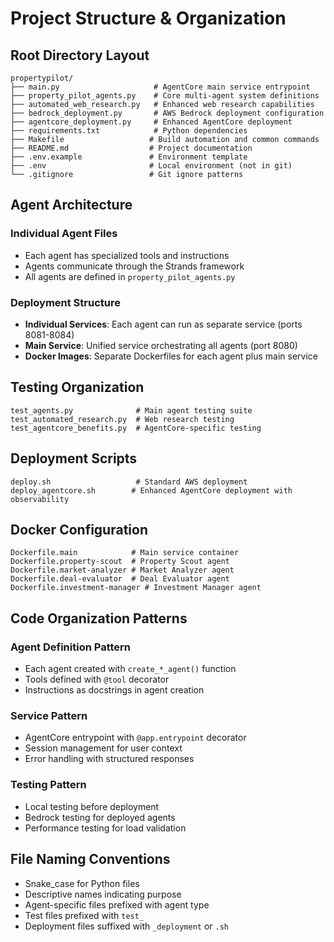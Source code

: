 # Project Structure & Organization

## Root Directory Layout

```
propertypilot/
├── main.py                     # AgentCore main service entrypoint
├── property_pilot_agents.py    # Core multi-agent system definitions
├── automated_web_research.py   # Enhanced web research capabilities
├── bedrock_deployment.py       # AWS Bedrock deployment configuration
├── agentcore_deployment.py     # Enhanced AgentCore deployment
├── requirements.txt            # Python dependencies
├── Makefile                   # Build automation and common commands
├── README.md                  # Project documentation
├── .env.example               # Environment template
├── .env                       # Local environment (not in git)
└── .gitignore                 # Git ignore patterns
```

## Agent Architecture

### Individual Agent Files
- Each agent has specialized tools and instructions
- Agents communicate through the Strands framework
- All agents are defined in `property_pilot_agents.py`

### Deployment Structure
- **Individual Services**: Each agent can run as separate service (ports 8081-8084)
- **Main Service**: Unified service orchestrating all agents (port 8080)
- **Docker Images**: Separate Dockerfiles for each agent plus main service

## Testing Organization

```
test_agents.py              # Main agent testing suite
test_automated_research.py  # Web research testing
test_agentcore_benefits.py  # AgentCore-specific testing
```

## Deployment Scripts

```
deploy.sh                   # Standard AWS deployment
deploy_agentcore.sh        # Enhanced AgentCore deployment with observability
```

## Docker Configuration

```
Dockerfile.main            # Main service container
Dockerfile.property-scout  # Property Scout agent
Dockerfile.market-analyzer # Market Analyzer agent  
Dockerfile.deal-evaluator  # Deal Evaluator agent
Dockerfile.investment-manager # Investment Manager agent
```

## Code Organization Patterns

### Agent Definition Pattern
- Each agent created with `create_*_agent()` function
- Tools defined with `@tool` decorator
- Instructions as docstrings in agent creation

### Service Pattern
- AgentCore entrypoint with `@app.entrypoint` decorator
- Session management for user context
- Error handling with structured responses

### Testing Pattern
- Local testing before deployment
- Bedrock testing for deployed agents
- Performance testing for load validation

## File Naming Conventions

- Snake_case for Python files
- Descriptive names indicating purpose
- Agent-specific files prefixed with agent type
- Test files prefixed with `test_`
- Deployment files suffixed with `_deployment` or `.sh`